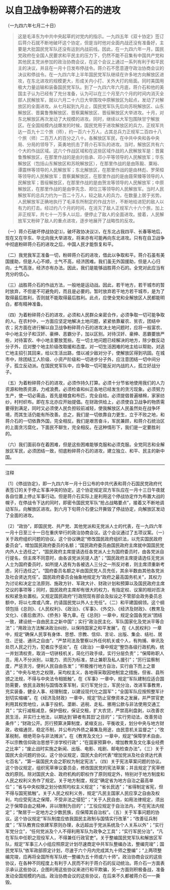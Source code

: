 # 以自卫战争粉碎蒋介石的进攻  
（一九四六年七月二十日）  
  
  
> 这是毛泽东为中共中央起草的对党内的指示。一九四五年《双十协定》签订后蒋介石就不断地破坏这个协定，但是当时他对全面内战还没有准备好，主要是大批国民党军队还没有运到内战前线。因此，在一九四六年一月，国民党政府在全国人民要求和平民主的压力下，仍然不能不召集有中国共产党和其他民主党派参加的政治协商会议，在这个会议上通过一系列有利于和平民主的决议，并且在一月十日发布停战令。蒋介石不愿意遵守政治协商会议的决议和停战令。在一九四六年上半年国民党军队继续在许多地方向解放区进攻，在东北进攻的规模更大，形成关内小打、关外大打的局面。同时美国用极大力量运输和装备国民党军队。到了一九四六年六月底，蒋介石和他的美国主子认为已经有了充分准备，认为可以在三个月至六个月的时间内消灭全部人民解放军，就以六月二十六日大举围攻中原解放区为起点，发动了对解放区的全面进攻。从七月起到九月止，国民党军队先后向苏皖解放区、山东解放区、晋冀鲁豫解放区、晋察冀解放区、晋绥解放区大举进攻。十月，对东北解放区再次发动了大规模的进攻。同时，继续以大军包围陕甘宁解放区。在全国规模内战爆发的时候，国民党用于进攻解放区的兵力，正规军共达一百九十三个旅（师），约一百六十万人，占其总兵力正规军二百四十八个旅（师）二百万人的百分之八十。各解放区军民，在中共中央和各中央局、分局的领导下，英勇地抗击了蒋介石军队的进攻。当时，解放区共有六个大的作战区域。这六个作战区域和在这些区域作战的人民解放军是：晋冀鲁豫解放区，在那里作战的是由刘伯承、邓小平等领导的人民解放军；华东解放区（包括山东解放区和苏皖解放区），在那里作战的是由陈毅、粟裕、谭震林等领导的人民解放军；东北解放区，在那里作战的是由林彪、罗荣桓等领导的人民解放军；晋察冀解放区，在那里作战的是由聂荣臻等领导的人民解放军；晋绥解放区，在那里作战的是由贺龙等领导的人民解放军；中原解放区，在那里作战的是由李先念、郑位三等领导的人民解放军。当时人民解放军的总兵力约为一百二十万人，较之敌人的兵力，在数量上居于劣势。人民解放军正确地执行了毛泽东所制定的作战方针，不断地给进犯的敌人以有力的打击。经过约八个月的时间，在消灭了敌人正规军六十六个旅，加上非正规军，共七十一万多人以后，便停止了敌人的全面进攻。接着，人民解放军又粉碎了敌人的重点进攻，逐步地展开了战略性的反攻。   

（一）蒋介石破坏停战协定⑴，破坏政协决议⑵，在东北占我四平、长春等地后，现在又在华东、华北向我大举进攻，将来亦有可能再向东北进攻。只有在自卫战争中彻底粉碎蒋介石的进攻之后，中国人民才能恢复和平。   

（二）我党我军正准备一切，粉碎蒋介石的进攻，借此以争取和平。蒋介石虽有美国援助，但是人心不顺，士气不高，经济困难。我们虽无外国援助，但是人心归向，士气高涨，经济亦有办法。因此，我们是能够战胜蒋介石的。全党对此应当有充分的信心。   

（三）战胜蒋介石的作战方法，一般地是运动战。因此，若干地方，若干城市的暂时放弃，不但是不可避免的，而且是必要的。暂时放弃若干地方若干城市，是为了取得最后胜利，否则就不能取得最后胜利。此点，应使全党和全解放区人民都能明白，都有精神准备。   

（四）为着粉碎蒋介石的进攻，必须和人民群众亲密合作，必须争取一切可能争取的人。在农村中，一方面应坚定地解决土地问题，紧紧依靠雇农、贫农，团结中农；另方面在进行解以自卫战争粉碎蒋介石的进攻决土地问题时，应将一般富农、中小地主分子和汉奸、豪绅、恶霸分子，加以区别。对待汉奸、豪绅、恶霸要放严些，对待富农、中小地主要放宽些。在一切土地问题已经解决的地方，除少数反动分子外，应对整个地主阶级改取缓和态度。对一切生活困难的地主给以帮助，对逃亡地主招引其回来，给以生活出路，借以减少敌对分子，使解放区得到巩固。在城市中，除团结工人阶级、小资产阶级和一切进步分子外，应注意团结一切中间分子，孤立反动派。在国民党军队中，应争取一切可能反对内战的人，孤立好战分子。   

（五）为着粉碎蒋介石的进攻，必须作持久打算。必须十分节省地使用我们的人力资源和物质资源，力戒浪费。必须检查和纠正各地已经发生的贪污现象。必须努力生产，使一切必需品，首先是粮食和布匹，完全自给。必须提倡普遍植棉，家家纺纱，村村织布。即在东北亦应开始提倡。在财政供给上，必须使自卫战争的物质需要得到满足，同时又必须使人民负担较前减轻，使我解放区人民虽然处在战争环境，而其生活仍能有所改善。总之，我们是一切依靠自力更生，立于不败之地，和蒋介石的一切依靠外国，完全相反。我们是艰苦奋斗，军民兼顾，和蒋介石统治区的上面贪污腐化，下面民不聊生，完全相反。在这种情形下，我们是一定要胜利的。   

（六）我们面前存在着困难，但是这些困难能够克服和必须克服。全党同志和全解放区军民，必须团结一致，彻底粉碎蒋介石的进攻，建立独立、和平、民主的新中国。   
  
  
------------------  

注释   

〔1〕《停战协定》，即一九四六年一月十日公布的中共代表和蒋介石国民党政府代表签订的关于停止军事冲突的协定。这个协定规定双方军队应在一月十三日午夜就各自位置上停止军事行动。但是蒋介石实际上是利用这个停战协定作为布置大战的幌子，在停战令下达的同时，即密令国民党军队“抢占战略要点”，接着又不断地调动军队，向解放区进攻。到六月下旬蒋介石便公开撕毁了停战协定，向解放区发动了全面的进攻。   

〔2〕“政协”，即国民党、共产党、其他党派和无党派人士的代表，在一九四六年一月十日至三十一日在重庆举行的政治协商会议。这个会议通过了五项议案。（一）关于政府组织问题的协议。这个协议确定“修改国民政府组织法，以充实国民政府委员会”。增加国民政府委员的名额；“国民政府委员由国民政府主席就中国国民党内外人士选任之”，“国民政府主席提请选任各党派人士为国府委员时，由各党派自行提名，但主席不同意时，由各该党派另提人选”；“国民政府主席提请选任无党派人士为国府委员时，如所提人选有为各被选人三分之一所反对者，则主席须重新考虑，另行选任之”。“国府委员名额之半由国民党人员充任，其余半数由其他各党派及社会贤达充任”。国民政府委员会抽象地规定为“政府之最高国务机关”，其权力为讨论和决定立法原则、施政方针、军政大计、财政计划和预算以及国民政府主席交议的事项等；同时，国民政府主席却有很大的权力，有指定权、议案的相对否决权和紧急处置权。又规定国民政府“行政院现有部会及拟设之不管部会政务委员总额中，将以七席或八席，约请国民党以外人士充任”。（二）和平建国纲领。这个纲领包括《总则》、《人民权利》、《政治》、《军事》、《外交》、《经济及财政》、《教育及文化》、《善后救济》、《侨务》等九章。在《总则》一章中，规定全国各党派“团结一致，建设统一自由民主之新中国”；实行“政治民主化、军队国家化及党派平等合法”；“用政治方法解决政治纠纷，以保持国家之和平发展”。在《人民权利》一章中，规定“确保人民享有身体、思想、宗教、信仰、言论、出版、集会、结社、居住、迁徙、通讯之自由”，“严禁司法及警察以外任何机关或个人，有拘捕、审讯及处罚人民之行为，犯者应予惩处”。在《政治》一章中规定“整饬各级行政机构，统一并划清权责，取消一切骈枝机关，简化行政手续，实行分层负责”；“保障称职人员，用人不分派别，以能力、资历为标准，禁止兼职及私人援引”；“厉行监察制度，严惩贪污，便利人民自由告发”；“积极推行地方自治，实行由下而上之普选”；“中央与地方之权限，采均权主义，各地得采取因地制宜之措施，但省、县所颁之法规，不得与中央法令相抵触”。在《军事》一章中，规定“军队建制应适合国防需要，依民主政制与国情改革军制，实行军党分立，军民分治，改进军事教育，充实装备，健全人事、经理制度，以建设现代化之国军”；“全国军队应按照整军计划切实缩编”。在《经济及财政》一章中，规定“防止官僚资本之发展，并严禁官吏利用其权势地位，从事于投机、垄断、逃税、走私、挪用公款与非法使用交通工具”；“实行减租减息，保护佃权，保证交租，扩大农贷，严禁高利盘剥，以改善农民生活，并实行土地法，以期达到‘耕者有其田’之目的”；“实行劳动法，改善劳动条件”；“财政公开。厉行预算决算制度，紧缩支出，平衡收支，划分中央与地方财政，收缩通货，稳定币制，并公布内外债之募集及用途，由民意机关监督之”；“改革税制，根绝苛杂与非法摊派”。在《教育及文化》一章中，规定“保障学术自由，不以宗教信仰政治思想干涉学校行政”；“在国家预算中，增加教育及文化事业经费之比率”；“废止战时实施之新闻、出版、电影、戏剧、邮电检查办法”。（三）关于国民大会问题的协议。这个协议规定，国民大会的代表“增加党派及社会贤达代表七百名”，“第一届国民大会之职权为制定宪法”。（四）关于宪法草案问题的协议。这个协议规定，组织宪草审议委员会，修改国民党的宪法草案；并且规定了宪草修改的原则。除对国民大会、政府机构的职权作了原则规定外，特别对于地方制度和人民之权利义务作了规定。关于地方制度，规定“确定省为地方自治之最高单位”；“省与中央权限之划分依照均权主义规定”；“省长民选”；“省得制定省宪，但不得与国宪抵触”。关于人民之权利义务，规定“凡民主国家人民应享之自由及权利，均应受宪法之保障，不受非法之侵犯”；“关于人民自由，如用法律规定，须出之于保障自由之精神，非以限制为目的”；“工役应规定于自治法内，不在宪法内规定”；“聚居于一定地方之少数民族，应保障其自治权”。（五）关于军事问题的协议。这个协议规定“军队制度应依我国民主政制与国情实行改革”；“改善征兵制度”；“军队教育应依建军原则办理，永远超出于党派系统及个人关系以外”；“实行军党分立”，“任何党派及个人不得利用军队为政争之工具”；“实行军民分治”，“凡在军队中任职之现役军人，不得兼任行政官吏”。关于整编国民党军队和解放区军队，规定“军事三人小组应照原定计划尽速商定中共军队整编办法，整编完竣”；国民党军队“依军政部原定计划，尽速于六个月内完成其九十师之整编”；“上两项整编完竣，应再将全国所有军队统一整编为五十师或六十师”。政治协商会议的这些协议，在各种不同程度上有利于人民而不利于蒋介石的反动统治。蒋介石一方面表示承认这些协议，企图利用这些协议来进行和平欺骗，另一方面则积极备战，准备发动全国规模的内战。政治协商会议的这些协议，在后来不久都被蒋介石一一撕毁。   